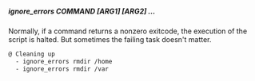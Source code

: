 ##### ignore_errors COMMAND [ARG1] [ARG2] ...

Normally, if a command returns a nonzero exitcode, the execution of the script is halted. But sometimes the failing task doesn't matter.

```bash
@ Cleaning up
  - ignore_errors rmdir /home
  - ignore_errors rmdir /var
```
